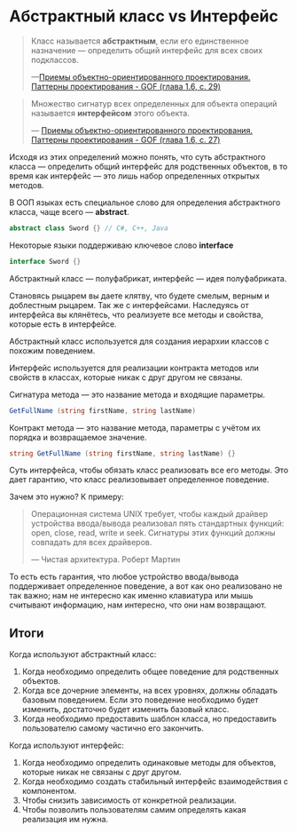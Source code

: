 # Абстрактный класс vs Интерфейс



> Класс называется **абстрактным**, если его единственное назначение — определить общий интерфейс для всех своих подклассов.
>
> —[Приемы объектно-ориентированного проектирования. Паттерны проектирования - GOF (глава 1.6, с. 29)](https://www.amazon.com/Design-Patterns-Object-Oriented-Addison-Wesley-Professional-ebook/dp/B000SEIBB8)



> Множество сигнатур всех определенных для объекта операций называется **интерфейсом** этого объекта.
>
> — [Приемы объектно-ориентированного проектирования. Паттерны проектирования - GOF (глава 1.6, с. 27)](https://www.amazon.com/Design-Patterns-Object-Oriented-Addison-Wesley-Professional-ebook/dp/B000SEIBB8)

Исходя из этих определений можно понять, что суть абстрактного класса — определить общий интерфейс для родственных объектов, в то время как интерфейс — это лишь набор определенных открытых методов.

В ООП языках есть специальное слово для определения абстрактного класса, чаще всего — **abstract**. 

```c#
abstract class Sword {} // C#, C++, Java
```

Некоторые языки поддерживаю ключевое слово **interface**

```c#
interface Sword {}
```





Абстрактный класс — полуфабрикат, интерфейс — идея полуфабриката.

Становясь рыцарем вы даете клятву, что будете смелым, верным и доблестным рыцарем. Так же с интерфейсами. Наследуясь от интерфейса вы клянётесь, что реализуете все методы и свойства, которые есть в интерфейсе.



Абстрактный класс используется для создания иерархии классов с похожим поведением.

Интерфейс используется для реализации контракта методов или свойств в классах, которые никак с друг другом не связаны.

Сигнатура метода — это название метода и входящие параметры.

```c#
GetFullName (string firstName, string lastName)
```

Контракт метода — это название метода, параметры с учётом их порядка и возвращаемое значение.

```c#
string GetFullName (string firstName, string lastName) {}
```



Суть интерфейса, чтобы обязать класс реализовать все его методы. Это дает гарантию, что класс реализовывает определенное поведение.

Зачем это нужно? К примеру:

> Операционная система UNIX требует, чтобы каждый драйвер устройства ввода/вывода реализовал пять стандартных функций: open, close, read, write и seek. Сигнатуры этих функций должны совпадать для всех драйверов.
>
> — Чистая архитектура. Роберт Мартин

То есть есть гарантия, что любое устройство ввода/вывода поддерживает определенное поведение, а вот как оно реализовано не так важно; нам не интересно как именно клавиатура или мышь считывают информацию, нам интересно, что они нам возвращают.

## Итоги

Когда используют абстрактный класс:

1. Когда необходимо определить общее поведение для родственных объектов.
2. Когда все дочерние элементы, на всех уровнях, должны обладать базовым поведением. Если это поведение необходимо будет изменить, достаточно будет изменить базовый класс.
3. Когда необходимо предоставить шаблон класса, но предоставить пользователю самому частично его закончить.

Когда используют интерфейс:

1. Когда необходимо определить одинаковые методы для объектов, которые никак не связаны с друг другом.
2. Когда необходимо создать стабильный интерфейс взаимодействия с компонентом.
3. Чтобы снизить зависимость от конкретной реализации.
4. Чтобы позволить пользователям самим определять какая реализация им нужна.